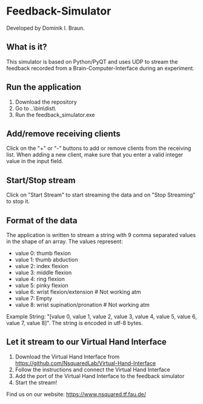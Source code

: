 # Feedback-Simulator
Developed by Dominik I. Braun.

## What is it?
This simulator is based on Python/PyQT and uses UDP to stream the feedback recorded from a Brain-Computer-Interface during an experiment. 

## Run the application
1. Download the repository
2. Go to ..\bin\dist\ 
3. Run the feedback_simulator.exe

## Add/remove receiving clients
Click on the "+" or "-" buttons to add or remove clients from the receiving list. When adding a new client, make sure that you enter a valid integer value in the input field.

## Start/Stop stream
Click on "Start Stream" to start streaming the data and on "Stop Streaming" to stop it.

## Format of the data
The application is written to stream a string with 9 comma separated values in the shape of an array. The values represent:

- value 0: thumb flexion
- value 1: thumb abduction
- value 2: index flexion
- value 3: middle flexion
- value 4: ring flexion
- value 5: pinky flexion
- value 6: wrist flexion/extension # Not working atm
- value 7: Empty
- value 8: wrist supination/pronation # Not working atm

Example String: "[value 0, value 1, value 2, value 3, value 4, value 5, value 6, value 7, value 8]". The string is encoded in utf-8 bytes.

## Let it stream to our Virtual Hand Interface
1. Download the Virtual Hand Interface from https://github.com/NsquaredLab/Virtual-Hand-Interface
2. Follow the instructions and connect the Virtual Hand Interface
3. Add the port of the Virtual Hand Interface to the feedback simulator
4. Start the stream!


Find us on our website: https://www.nsquared.tf.fau.de/ 

